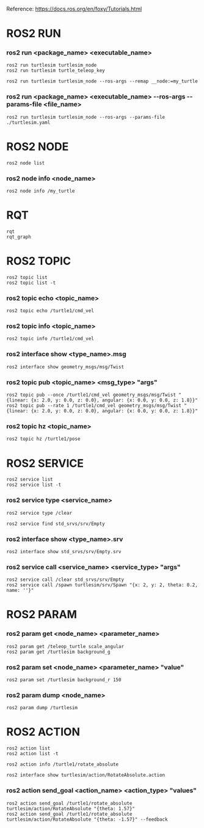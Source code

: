Reference: https://docs.ros.org/en/foxy/Tutorials.html

# ROS2 RUN
### ros2 run <package_name> <executable_name>
```
ros2 run turtlesim turtlesim_node
ros2 run turtlesim turtle_teleop_key
```
```
ros2 run turtlesim turtlesim_node --ros-args --remap __node:=my_turtle
```
### ros2 run <package_name> <executable_name> --ros-args --params-file <file_name>
```
ros2 run turtlesim turtlesim_node --ros-args --params-file ./turtlesim.yaml
```

# ROS2 NODE
```
ros2 node list
```
### ros2 node info <node_name>
```
ros2 node info /my_turtle
```

# RQT
```
rqt
rqt_graph
```

# ROS2 TOPIC
```
ros2 topic list
ros2 topic list -t
```
### ros2 topic echo <topic_name>
```
ros2 topic echo /turtle1/cmd_vel
```
### ros2 topic info <topic_name>
```
ros2 topic info /turtle1/cmd_vel
```
### ros2 interface show <type_name>.msg
```
ros2 interface show geometry_msgs/msg/Twist
```

### ros2 topic pub <topic_name> <msg_type> "args"
```
ros2 topic pub --once /turtle1/cmd_vel geometry_msgs/msg/Twist "{linear: {x: 2.0, y: 0.0, z: 0.0}, angular: {x: 0.0, y: 0.0, z: 1.8}}"
ros2 topic pub --rate 1 /turtle1/cmd_vel geometry_msgs/msg/Twist "{linear: {x: 2.0, y: 0.0, z: 0.0}, angular: {x: 0.0, y: 0.0, z: 1.8}}"
```
### ros2 topic hz <topic_name>
```
ros2 topic hz /turtle1/pose
```

# ROS2 SERVICE
```
ros2 service list
ros2 service list -t
```
### ros2 service type <service_name>
```
ros2 service type /clear
```
```
ros2 service find std_srvs/srv/Empty
```
### ros2 interface show <type_name>.srv
```
ros2 interface show std_srvs/srv/Empty.srv
```
### ros2 service call <service_name> <service_type> "args"
```
ros2 service call /clear std_srvs/srv/Empty
ros2 service call /spawn turtlesim/srv/Spawn "{x: 2, y: 2, theta: 0.2, name: ''}"
```

# ROS2 PARAM
### ros2 param get <node_name> <parameter_name>
```
ros2 param get /teleop_turtle scale_angular
ros2 param get /turtlesim background_g
```
### ros2 param set <node_name> <parameter_name> "value"
```
ros2 param set /turtlesim background_r 150
```
### ros2 param dump <node_name>
```
ros2 param dump /turtlesim
```

# ROS2 ACTION
```
ros2 action list
ros2 action list -t
```
```
ros2 action info /turtle1/rotate_absolute
```
```
ros2 interface show turtlesim/action/RotateAbsolute.action
```
### ros2 action send_goal <action_name> <action_type> "values"
```
ros2 action send_goal /turtle1/rotate_absolute turtlesim/action/RotateAbsolute "{theta: 1.57}"
ros2 action send_goal /turtle1/rotate_absolute turtlesim/action/RotateAbsolute "{theta: -1.57}" --feedback
```

